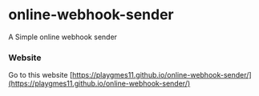 # online-webhook-sender
A Simple online webhook sender

### Website
Go to this website [https://playgmes11.github.io/online-webhook-sender/](https://playgmes11.github.io/online-webhook-sender/)
